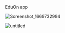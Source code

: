 EduOn app 

![Screenshot_1669732994](https://user-images.githubusercontent.com/95920827/204559591-27e12278-d622-4efe-9f2b-c36d0daf3924.png)

![untitled](https://user-images.githubusercontent.com/95920827/204560818-81c56054-36ab-4842-8c43-a8946cf45c41.gif)

